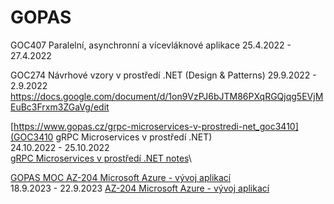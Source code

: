 # GOPAS

GOC407 Paralelní, asynchronní a vícevláknové aplikace
25.4.2022 - 27.4.2022

GOC274 Návrhové vzory v prostředí .NET (Design & Patterns) 
29.9.2022 - 2.9.2022
https://docs.google.com/document/d/1on9VzPJ6bJTM86PXqRGQjqg5EVjMEuBc3Frxm3ZGaVg/edit

[https://www.gopas.cz/grpc-microservices-v-prostredi-net_goc3410](GOC3410 gRPC Microservices v prostředí .NET)  
24.10.2022 - 25.10.2022  
[gRPC Microservices v prostředí .NET notes](https://docs.google.com/document/d/1VqO7bW5vYnkcG_KZ6VIuYamtnCRiFfsF_ZH2WyszTbc/edit)\

[GOPAS MOC AZ-204 Microsoft Azure - vývoj aplikací](https://www.gopas.cz/microsoft-azure-vyvoj-aplikaci_moc-az-204)\
18.9.2023 - 22.9.2023 
[AZ-204 Microsoft Azure - vývoj aplikací](https://docs.google.com/document/d/1jjt09Mt4zj30y7STdBUeitFCBpCnaKCdd0mhYNgy9TI/edit?pli=1)

